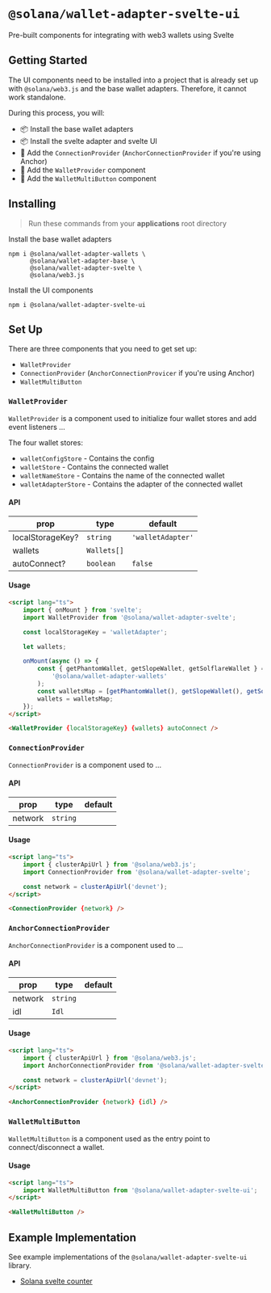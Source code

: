 # `@solana/wallet-adapter-svelte-ui`

Pre-built components for integrating with web3 wallets using Svelte

## Getting Started

The UI components need to be installed into a project that is already set up with `@solana/web3.js` and the base wallet adapters. Therefore, it cannot work standalone.

During this process, you will:

- 📦 Install the base wallet adapters
- 📦 Install the svelte adapter and svelte UI
- 🔨 Add the `ConnectionProvider` (`AnchorConnectionProvider` if you're using Anchor)
- 🔨 Add the `WalletProvider` component
- 🔨 Add the `WalletMultiButton` component

## Installing

> Run these commands from your **applications** root directory

Install the base wallet adapters

```shell
npm i @solana/wallet-adapter-wallets \
      @solana/wallet-adapter-base \
      @solana/wallet-adapter-svelte \
      @solana/web3.js
```

Install the UI components

```shell
npm i @solana/wallet-adapter-svelte-ui
```

## Set Up

There are three components that you need to get set up:

- `WalletProvider`
- `ConnectionProvider` (`AnchorConnectionProvicer` if you're using Anchor)
- `WalletMultiButton`

### `WalletProvider`

`WalletProvider` is a component used to initialize four wallet stores and add event listeners ...

The four wallet stores:

- `walletConfigStore` - Contains the config
- `walletStore` - Contains the connected wallet
- `walletNameStore` - Contains the name of the connected wallet
- `walletAdapterStore` - Contains the adapter of the connected wallet

#### API

| prop             | type        | default           |
| ---------------- | ----------- | ----------------- |
| localStorageKey? | `string`    | `'walletAdapter'` |
| wallets          | `Wallets[]` |                   |
| autoConnect?     | `boolean`   | `false`           |

#### Usage

```html
<script lang="ts">
	import { onMount } from 'svelte';
	import WalletProvider from '@solana/wallet-adapter-svelte';

	const localStorageKey = 'walletAdapter';

	let wallets;

	onMount(async () => {
		const { getPhantomWallet, getSlopeWallet, getSolflareWallet } = await import(
			'@solana/wallet-adapter-wallets'
		);
		const walletsMap = [getPhantomWallet(), getSlopeWallet(), getSolflareWallet()];
		wallets = walletsMap;
	});
</script>

<WalletProvider {localStorageKey} {wallets} autoConnect />
```

### `ConnectionProvider`

`ConnectionProvider` is a component used to ...

#### API

| prop    | type     | default |
| ------- | -------- | ------- |
| network | `string` |         |

#### Usage

```html
<script lang="ts">
	import { clusterApiUrl } from '@solana/web3.js';
	import ConnectionProvider from '@solana/wallet-adapter-svelte';

	const network = clusterApiUrl('devnet');
</script>

<ConnectionProvider {network} />
```

### `AnchorConnectionProvider`

`AnchorConnectionProvider` is a component used to ...

#### API

| prop    | type     | default |
| ------- | -------- | ------- |
| network | `string` |         |
| idl     | `Idl`    |         |

#### Usage

```html
<script lang="ts">
	import { clusterApiUrl } from '@solana/web3.js';
	import AnchorConnectionProvider from '@solana/wallet-adapter-svelte';

	const network = clusterApiUrl('devnet');
</script>

<AnchorConnectionProvider {network} {idl} />
```

### `WalletMultiButton`

`WalletMultiButton` is a component used as the entry point to connect/disconnect a wallet.

#### Usage

```html
<script lang="ts">
	import WalletMultiButton from '@solana/wallet-adapter-svelte-ui';
</script>

<WalletMultiButton />
```

## Example Implementation

See example implementations of the `@solana/wallet-adapter-svelte-ui` library.

- [Solana svelte counter][1]

[1]: https://github.com/silvestrevivo/solana-svelte-counter
